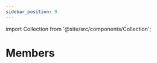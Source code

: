 ```yaml
---
sidebar_position: 9
---
```



import Collection from '@site/src/components/Collection';

# Members

<Collection record="members" collection="core" />


